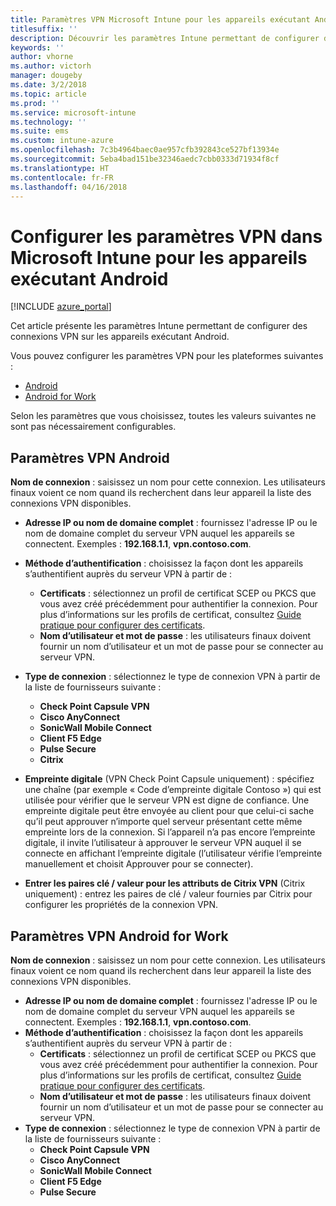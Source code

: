 ```yaml
---
title: Paramètres VPN Microsoft Intune pour les appareils exécutant Android
titlesuffix: ''
description: Découvrir les paramètres Intune permettant de configurer des connexions VPN sur les appareils exécutant Android
keywords: ''
author: vhorne
ms.author: victorh
manager: dougeby
ms.date: 3/2/2018
ms.topic: article
ms.prod: ''
ms.service: microsoft-intune
ms.technology: ''
ms.suite: ems
ms.custom: intune-azure
ms.openlocfilehash: 7c3b4964baec0ae957cfb392843ce527bf13934e
ms.sourcegitcommit: 5eba4bad151be32346aedc7cbb0333d71934f8cf
ms.translationtype: HT
ms.contentlocale: fr-FR
ms.lasthandoff: 04/16/2018
---
```

# <a name="configure-vpn-settings-in-microsoft-intune-for-devices-running-android"></a>Configurer les paramètres VPN dans Microsoft Intune pour les appareils exécutant Android 

[!INCLUDE [azure_portal](./includes/azure_portal.md)]

Cet article présente les paramètres Intune permettant de configurer des connexions VPN sur les appareils exécutant Android.


Vous pouvez configurer les paramètres VPN pour les plateformes suivantes :

- [Android](#android-vpn-settings)
- [Android for Work](#android-for-work-vpn-settings)

Selon les paramètres que vous choisissez, toutes les valeurs suivantes ne sont pas nécessairement configurables.

## <a name="android-vpn-settings"></a>Paramètres VPN Android
**Nom de connexion** : saisissez un nom pour cette connexion. Les utilisateurs finaux voient ce nom quand ils recherchent dans leur appareil la liste des connexions VPN disponibles.
- **Adresse IP ou nom de domaine complet** : fournissez l'adresse IP ou le nom de domaine complet du serveur VPN auquel les appareils se connectent. Exemples : **192.168.1.1**, **vpn.contoso.com**.
- **Méthode d’authentification** : choisissez la façon dont les appareils s’authentifient auprès du serveur VPN à partir de :
    - **Certificats** : sélectionnez un profil de certificat SCEP ou PKCS que vous avez créé précédemment pour authentifier la connexion. Pour plus d’informations sur les profils de certificat, consultez [Guide pratique pour configurer des certificats](certificates-configure.md).
    - **Nom d’utilisateur et mot de passe** : les utilisateurs finaux doivent fournir un nom d’utilisateur et un mot de passe pour se connecter au serveur VPN.
- **Type de connexion** : sélectionnez le type de connexion VPN à partir de la liste de fournisseurs suivante :
    - **Check Point Capsule VPN**
    - **Cisco AnyConnect**
    - **SonicWall Mobile Connect**
    - **Client F5 Edge**
    - **Pulse Secure**
    - **Citrix**

- **Empreinte digitale** (VPN Check Point Capsule uniquement) : spécifiez une chaîne (par exemple « Code d’empreinte digitale Contoso ») qui est utilisée pour vérifier que le serveur VPN est digne de confiance. Une empreinte digitale peut être envoyée au client pour que celui-ci sache qu’il peut approuver n’importe quel serveur présentant cette même empreinte lors de la connexion. Si l’appareil n’a pas encore l’empreinte digitale, il invite l’utilisateur à approuver le serveur VPN auquel il se connecte en affichant l’empreinte digitale (l’utilisateur vérifie l’empreinte manuellement et choisit Approuver pour se connecter).
- **Entrer les paires clé / valeur pour les attributs de Citrix VPN** (Citrix uniquement) : entrez les paires de clé / valeur fournies par Citrix pour configurer les propriétés de la connexion VPN.

## <a name="android-for-work-vpn-settings"></a>Paramètres VPN Android for Work

**Nom de connexion** : saisissez un nom pour cette connexion. Les utilisateurs finaux voient ce nom quand ils recherchent dans leur appareil la liste des connexions VPN disponibles.
- **Adresse IP ou nom de domaine complet** : fournissez l'adresse IP ou le nom de domaine complet du serveur VPN auquel les appareils se connectent. Exemples : **192.168.1.1**, **vpn.contoso.com**.
- **Méthode d’authentification** : choisissez la façon dont les appareils s’authentifient auprès du serveur VPN à partir de :
    - **Certificats** : sélectionnez un profil de certificat SCEP ou PKCS que vous avez créé précédemment pour authentifier la connexion. Pour plus d’informations sur les profils de certificat, consultez [Guide pratique pour configurer des certificats](certificates-configure.md).
    - **Nom d’utilisateur et mot de passe** : les utilisateurs finaux doivent fournir un nom d’utilisateur et un mot de passe pour se connecter au serveur VPN.
- **Type de connexion** : sélectionnez le type de connexion VPN à partir de la liste de fournisseurs suivante :
    - **Check Point Capsule VPN**
    - **Cisco AnyConnect**
    - **SonicWall Mobile Connect**
    - **Client F5 Edge**
    - **Pulse Secure**

